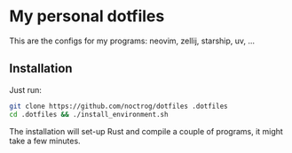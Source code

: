 # My personal dotfiles

This are the configs for my programs: neovim, zellij, starship, uv, ...

## Installation

Just run:

```bash
git clone https://github.com/noctrog/dotfiles .dotfiles
cd .dotfiles && ./install_environment.sh
```
The installation will set-up Rust and compile a couple of programs, it might take a few minutes.

